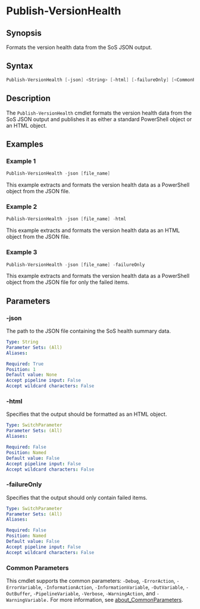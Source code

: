 # Publish-VersionHealth

## Synopsis

Formats the version health data from the SoS JSON output.

## Syntax

```powershell
Publish-VersionHealth [-json] <String> [-html] [-failureOnly] [<CommonParameters>]
```

## Description

The `Publish-VersionHealth` cmdlet formats the version health data from the SoS JSON output and publishes it as either a standard PowerShell object or an HTML object.

## Examples

### Example 1

```powershell
Publish-VersionHealth -json [file_name]
```

This example extracts and formats the version health data as a PowerShell object from the JSON file.

### Example 2

```powershell
Publish-VersionHealth -json [file_name] -html
```

This example extracts and formats the version health data as an HTML object from the JSON file.

### Example 3

```powershell
Publish-VersionHealth -json [file_name] -failureOnly
```

This example extracts and formats the version health data as a PowerShell object from the JSON file for only the failed items.

## Parameters

### -json

The path to the JSON file containing the SoS health summary data.

```yaml
Type: String
Parameter Sets: (All)
Aliases:

Required: True
Position: 1
Default value: None
Accept pipeline input: False
Accept wildcard characters: False
```

### -html

Specifies that the output should be formatted as an HTML object.

```yaml
Type: SwitchParameter
Parameter Sets: (All)
Aliases:

Required: False
Position: Named
Default value: False
Accept pipeline input: False
Accept wildcard characters: False
```

### -failureOnly

Specifies that the output should only contain failed items.

```yaml
Type: SwitchParameter
Parameter Sets: (All)
Aliases:

Required: False
Position: Named
Default value: False
Accept pipeline input: False
Accept wildcard characters: False
```

### Common Parameters

This cmdlet supports the common parameters: `-Debug`, `-ErrorAction`, `-ErrorVariable`, `-InformationAction`, `-InformationVariable`, `-OutVariable`, `-OutBuffer`, `-PipelineVariable`, `-Verbose`, `-WarningAction`, and `-WarningVariable.` For more information, see [about_CommonParameters](http://go.microsoft.com/fwlink/?LinkID=113216).
